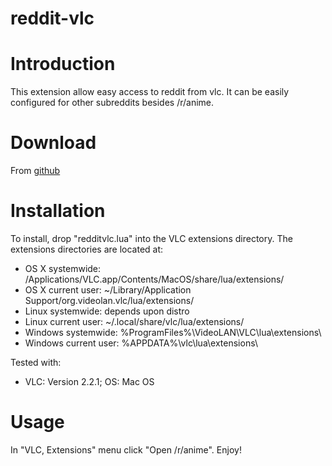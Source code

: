 # reddit-vlc

Introduction
============

This extension allow easy access to reddit from vlc.
It can be easily configured for other subreddits besides /r/anime.

Download
========
From [github](http://github.com/myh1000/reddit-vlc/archive/master.zip)

Installation
============

To install, drop "redditvlc.lua" into the VLC extensions directory. 
The extensions directories are located at:

 - OS X systemwide: /Applications/VLC.app/Contents/MacOS/share/lua/extensions/
 - OS X current user: ~/Library/Application Support/org.videolan.vlc/lua/extensions/
 - Linux systemwide: depends upon distro
 - Linux current user: ~/.local/share/vlc/lua/extensions/
 - Windows systemwide: %ProgramFiles%\VideoLAN\VLC\lua\extensions\
 - Windows current user: %APPDATA%\vlc\lua\extensions\

Tested with:
 * VLC: Version 2.2.1; OS: Mac OS

Usage
=====

In "VLC, Extensions" menu click "Open /r/anime".
Enjoy!
